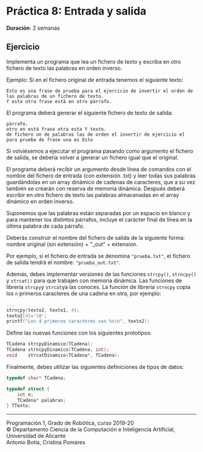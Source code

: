 # Práctica 8: Entrada y salida

**Duración**: 2 semanas

## Ejercicio

Implementa un programa que lea un fichero de texto y escriba en otro fichero de texto las palabras en orden inverso.

Ejemplo: Si en el fichero original de entrada tenemos el siguiente texto:

~~~text
Esto es una frase de prueba para el ejercicio de invertir el orden de las palabras de un fichero de texto.
Y esta otra frase está en otro párrafo.
~~~

El programa deberá generar el siguiente fichero de texto de salida:

~~~text
párrafo.
otro en está frase otra esta Y texto.
de fichero un de palabras las de orden el invertir de ejercicio el para prueba de frase una es Esto
~~~

Si volviésemos a ejecutar el programa pasando como argumento el fichero de salida, se debería volver a generar un fichero igual que el original.


El programa deberá recibir un argumento desde línea de comandos con el nombre del fichero de entrada (con extensión .txt) y leer todas sus palabras guardándolas en un array dinámico de cadenas de caracteres, que a su vez también se crearán con reserva de memoria dinámica. Después deberá escribir en otro fichero de texto las palabras almacenadas en el array dinámico en orden inverso.

Suponemos que las palabras están separadas por un espacio en blanco y para mantener los distintos párrafos, incluye el carácter final de línea en la última palabra de cada párrafo.

Deberás construir el nombre del fichero de salida de la siguiente forma:
nombre original (sin extensión) + "_out" + extension.

Por ejemplo, si el fichero de entrada se denomina `"prueba.txt"`, el fichero de salida tendrá el nombre: `"prueba_out.txt"`.

Además, debes implementar versiones de las funciones `strcpy()`, `strncpy()` y `strcat()` para que trabajen con memoria dinámica. Las funciones de librería `strcpy`y `strcat`ya las conoces. La función de librería `strncpy` copia los `n` primeros caracteres de una cadena en otra, por ejemplo:

~~~c
...
strncpy(texto2, texto1, 4);
texto2[4]='\0';
printf("Los 4 primeros caracteres son %s\n", texto2);
~~~

Define las nuevas funciones con los siguientes prototipos:

~~~c
TCadena strcpyDinamico(TCadena);
TCadena strncpyDinamico(TCadena, int);
void    strcatDinamico(TCadena*, TCadena);
~~~

Finalmente, debes utilizar las siguientes definiciones de tipos de datos:

~~~c
typedef char* TCadena;

typedef struct {
    int n;
    TCadena* palabras;
} TTexto;
~~~

----

Programación 1, Grado de Robótica, curso 2019-20  
© Departamento Ciencia de la Computación e Inteligencia Artificial, Universidad de Alicante  
Antonio Botía, Cristina Pomares
